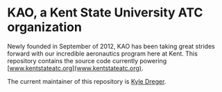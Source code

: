 # KAO, a Kent State University ATC organization

Newly founded in September of 2012, KAO has been taking great strides forward with our incredible aeronautics program here at Kent. This repository contains the source code currently powering [www.kentstateatc.org](www.kentstateatc.org). 

The current maintainer of this repository is [Kyle Dreger](https://github.com/kyledreger). 